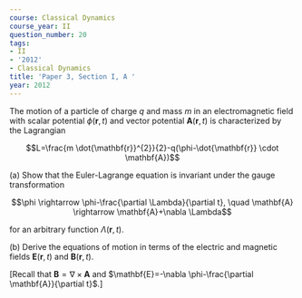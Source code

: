 ```yaml
---
course: Classical Dynamics
course_year: II
question_number: 20
tags:
- II
- '2012'
- Classical Dynamics
title: 'Paper 3, Section I, A '
year: 2012
---
```




The motion of a particle of charge $q$ and mass $m$ in an electromagnetic field with scalar potential $\phi(\mathbf{r}, t)$ and vector potential $\mathbf{A}(\mathbf{r}, t)$ is characterized by the Lagrangian

$$L=\frac{m \dot{\mathbf{r}}^{2}}{2}-q(\phi-\dot{\mathbf{r}} \cdot \mathbf{A})$$

(a) Show that the Euler-Lagrange equation is invariant under the gauge transformation

$$\phi \rightarrow \phi-\frac{\partial \Lambda}{\partial t}, \quad \mathbf{A} \rightarrow \mathbf{A}+\nabla \Lambda$$

for an arbitrary function $\Lambda(\mathbf{r}, t)$.

(b) Derive the equations of motion in terms of the electric and magnetic fields $\mathbf{E}(\mathbf{r}, t)$ and $\mathbf{B}(\mathbf{r}, t)$.

[Recall that $\mathbf{B}=\nabla \times \mathbf{A}$ and $\mathbf{E}=-\nabla \phi-\frac{\partial \mathbf{A}}{\partial t}$.]